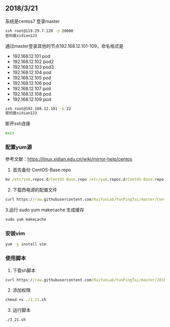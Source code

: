## 2018/3/21
系统是centos7
登录master
```cmd
ssh root@119.29.7.120 -p 20000
密码是xidian123
```
通过master登录其他的节点192.168.12.101-109，命名格式是
* 192.168.12.101 pod
* 192.168.12.102 pod2
* 192.168.12.103 pod3
* 192.168.12.104 pod 
* 192.168.12.105 pod
* 192.168.12.106 pod
* 192.168.12.107 pod
* 192.168.12.108 pod
* 192.168.12.109 pod
```cmd
ssh root@192.168.12.101 -p 22
密码是xidian123
```
断开ssh连接
```cmd
exit
```
### 配置yum源
参考文献：https://linux.xidian.edu.cn/wiki/mirror-help/centos
1. 首先备份 CentOS-Base.repo
```cmd
mv /etc/yum.repos.d/CentOS-Base.repo /etc/yum.repos.d/CentOS-Base.repo.backup
```
2. 下载西电源的配置文件
```cmd
curl https://raw.githubusercontent.com/RuiYunLab/YunPingTai/master/CentOS-Base.repo -o /etc/yum.repos.d/CentOS-Base.repo
```
3.运行 sudo yum makecache 生成缓存
```cmd
sudo yum makecache
```
### 安装vim
```cmd
yum -y install vim
```

### 使用脚本
1. 下载sh脚本
```cmd
curl https://raw.githubusercontent.com/RuiYunLab/YunPingTai/master/2018_3_21.sh -o /root/3_21.sh
```
2. 添加权限
```cmd
chmod +x ./3_21.sh
```
3. 运行脚本
```cmd
./3_21.sh
```
